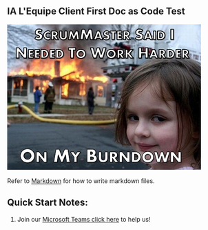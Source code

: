 ## IA L'Equipe Client First Doc as Code Test

![](images/burndown-meme.jpg)

Refer to [Markdown](http://daringfireball.net/projects/markdown/) for how to write markdown files.

## Quick Start Notes:

1. Join our [Microsoft Teams click here](https://teams.microsoft.com/l/channel/19%3ad6f558c4329c4d84bef07bca4faa2e98%40thread.skype/Doc%2520as%2520Code?groupId=b87dcc48-5801-4c2b-b43e-534167c0ec96&tenantId=cc9f55cb-28a1-42fe-947f-a5a399a1ddb6) to help us!

